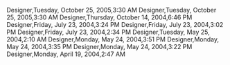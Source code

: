 ﻿Designer,Tuesday, October 25, 2005,3:30 AMDesigner,Tuesday, October 25, 2005,3:30 AMDesigner,Thursday, October 14, 2004,6:46 PMDesigner,Friday, July 23, 2004,3:24 PMDesigner,Friday, July 23, 2004,3:02 PMDesigner,Friday, July 23, 2004,2:34 PMDesigner,Tuesday, May 25, 2004,2:10 AMDesigner,Monday, May 24, 2004,3:51 PMDesigner,Monday, May 24, 2004,3:35 PMDesigner,Monday, May 24, 2004,3:22 PMDesigner,Monday, April 19, 2004,2:47 AM